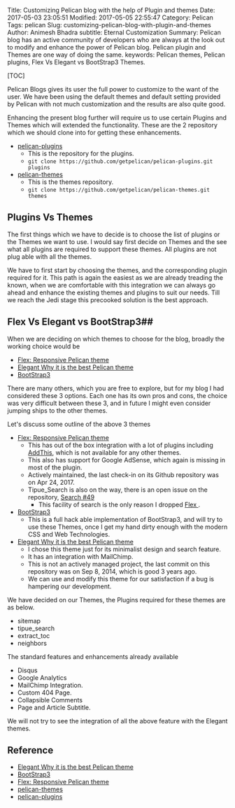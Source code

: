 Title: Customizing Pelican blog with the help of Plugin and themes
Date: 2017-05-03 23:05:51
Modified: 2017-05-05 22:55:47
Category: Pelican
Tags: pelican
Slug: customizing-pelican-blog-with-plugin-and-themes
Author: Animesh Bhadra
subtitle: Eternal Customization
Summary: Pelican blog has an active community of developers who are always at the look out to modify and enhance the power of Pelican blog. Pelican plugin and Themes are one way of doing the same.
keywords: Pelican themes, Pelican plugins, Flex Vs Elegant vs BootStrap3 Themes.

[TOC]

Pelican Blogs gives its user the full power to customize to the want of the user. We have been using the default themes and default setting provided by Pelican with not much customization and the results are also quite good.

Enhancing the present blog further will require us to use certain Plugins and Themes which will extended the functionality. These are the 2 repository which we should clone into for getting these enhancements.

* [pelican-plugins](https://github.com/getpelican/pelican-plugins "Pelican Plugins ")
    - This is the repository for the plugins.
    - `git clone https://github.com/getpelican/pelican-plugins.git plugins`
* [pelican-themes ](https://github.com/getpelican/pelican-themes "Pelican Themes")
    - This is the themes repository.
    - `git clone https://github.com/getpelican/pelican-themes.git themes`


## Plugins Vs Themes ##

The first things which we have to decide is to choose the list of plugins or the Themes we want to use. I would say first decide on Themes and the see what all plugins are required to support these themes. All plugins are not plug able with all the themes.

We have to first start by choosing the themes, and the corresponding plugin required for it. This path is again the easiest as we are already treading the known, when we are comfortable with this integration we can always go ahead and enhance the existing themes and plugins to suit our needs. Till we reach the Jedi stage this precooked solution is the best approach.


## Flex Vs Elegant vs BootStrap3##

When we are deciding on which themes to choose for the blog, broadly the working choice would be 

* [Flex: Responsive Pelican theme ](https://blog.alexandrevicenzi.com/flex-pelican-theme.html "Flex: Responsive Pelican theme ")
* [Elegant Why it is the best Pelican theme ](http://oncrashreboot.com/elegant-best-pelican-theme-features "Elegant Why it is the best Pelican theme")
* [BootStrap3](https://github.com/getpelican/pelican-themes/tree/master/pelican-bootstrap3 "BootStrap3")

There are many others, which you are free to explore, but for my blog I had considered these 3 options. Each one has its own pros and cons, the choice was very difficult between these 3, and in future I might even consider jumping ships to the other themes.

Let's discuss some outline of the above 3 themes 

* [Flex: Responsive Pelican theme ](https://blog.alexandrevicenzi.com/flex-pelican-theme.html "Flex: Responsive Pelican theme ")
    - This has out of the box integration with a lot of plugins including [AddThis](http://www.addthis.com/ "AddThis"), which is not available for any other themes.
    - This also has support for Google AdSense, which again is missing in most of the plugin.
    - Actively maintained, the last check-in on its Github repository was on Apr 24, 2017.
    - Tipue_Search is also on the way, there is an open issue on the repository, [Search #49](https://github.com/alexandrevicenzi/Flex/issues/49 "Tipue Search ")
        + This facility of search is the only reason I dropped [Flex ](https://blog.alexandrevicenzi.com/flex-pelican-theme.html "Flex: Responsive Pelican theme ").
* [BootStrap3](https://github.com/getpelican/pelican-themes/tree/master/pelican-bootstrap3 "BootStrap3")
    - This is a full hack able implementation of BootStrap3, and will try to use these Themes, once I get my hand dirty enough with the modern CSS and Web Technologies.
* [Elegant Why it is the best Pelican theme ](http://oncrashreboot.com/elegant-best-pelican-theme-features "Elegant Why it is the best Pelican theme")
    - I chose this theme just for its minimalist design and search feature.
    - It has an integration with MailChimp.
    - This is not an actively managed project, the last commit on this repository was on Sep 8, 2014, which is good 3 years ago.
    - We can use and modify this theme for our satisfaction if a bug is hampering our development.


We have decided on our Themes, the Plugins required for these themes are as below.

* sitemap
* tipue_search
* extract_toc
* neighbors

The standard features and enhancements already available

* Disqus
* Google Analytics
* MailChimp Integration.
* Custom 404 Page.
* Collapsible Comments
* Page and Article Subtitle.


We will not try to see the integration of all the above feature with the Elegant themes.


## Reference ##

* [Elegant Why it is the best Pelican theme ](http://oncrashreboot.com/elegant-best-pelican-theme-features "Elegant Why it is the best Pelican theme")
* [BootStrap3](https://github.com/getpelican/pelican-themes/tree/master/pelican-bootstrap3 "BootStrap3")
* [Flex: Responsive Pelican theme ](https://blog.alexandrevicenzi.com/flex-pelican-theme.html "Flex: Responsive Pelican theme ")
* [pelican-themes ](https://github.com/getpelican/pelican-themes "Pelican Themes")
* [pelican-plugins ](https://github.com/getpelican/pelican-plugins "Pelican Plugins ")

